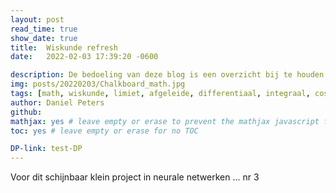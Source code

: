 ```yaml
---
layout: post
read_time: true
show_date: true
title:  Wiskunde refresh
date:   2022-02-03 17:39:20 -0600

description: De bedoeling van deze blog is een overzicht bij te houden van het wiskundig traject dat is afgelegd met betrekking tot de wiskundige aspecten gerelateerd aan het audio verhaal.
img: posts/20220203/Chalkboard_math.jpg
tags: [math, wiskunde, limiet, afgeleide, differentiaal, integraal, cos, sin]
author: Daniel Peters
github:
mathjax: yes # leave empty or erase to prevent the mathjax javascript from loading
toc: yes # leave empty or erase for no TOC

DP-link: test-DP
---
```


Voor dit schijnbaar klein project in neurale netwerken ... nr 3